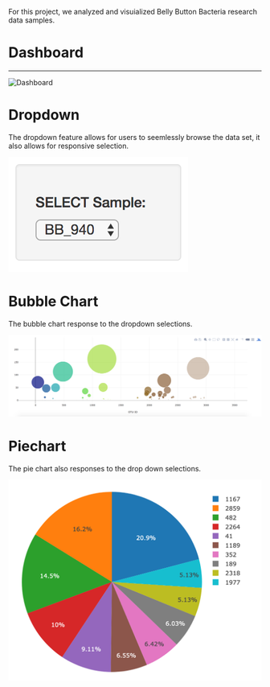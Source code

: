 

For this project, we analyzed and visuialized Belly Button Bacteria research data samples.


# Dashboard
-----------------


![Dashboard](/Images/dashboard_part2.png.png)

# Dropdown
The dropdown feature allows for users to seemlessly browse the data set, it also allows for responsive selection.


![Dropdown](/Images/dropdown.png)


# Bubble Chart
The bubble chart response to the dropdown selections.


![Bubble Chart](/Images/bubble_chart.png)



# Piechart
The pie chart also responses to the drop down selections.


![Pie Chart](/Images/pie_chart.png)
